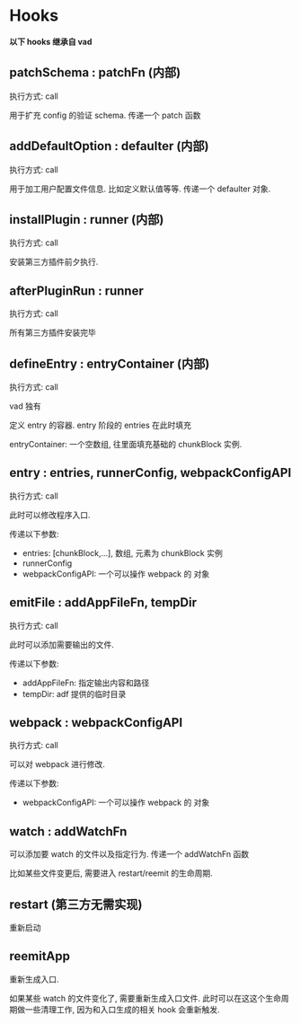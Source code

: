 
# Hooks
<!-- {docsify-ignore} -->

**以下 hooks 继承自 vad**

## patchSchema : patchFn (内部)
执行方式: call

用于扩充 config 的验证 schema. 传递一个 patch 函数

## addDefaultOption : defaulter (内部)
执行方式: call

用于加工用户配置文件信息. 比如定义默认值等等. 传递一个 defaulter 对象.

## installPlugin : runner (内部)
执行方式: call

安装第三方插件前夕执行.

## afterPluginRun : runner
执行方式: call

所有第三方插件安装完毕

## defineEntry : entryContainer (内部)
执行方式: call

vad 独有

定义 entry 的容器. entry 阶段的 entries 在此时填充

entryContainer: 一个空数组, 往里面填充基础的 chunkBlock 实例.

## entry : entries, runnerConfig, webpackConfigAPI
执行方式: call

此时可以修改程序入口.

传递以下参数: 
- entries: [chunkBlock,...], 数组, 元素为 chunkBlock 实例
- runnerConfig
- webpackConfigAPI: 一个可以操作 webpack 的 对象

## emitFile : addAppFileFn, tempDir
执行方式: call

此时可以添加需要输出的文件.

传递以下参数: 
- addAppFileFn: 指定输出内容和路径
- tempDir:  adf 提供的临时目录

## webpack : webpackConfigAPI
执行方式: call

可以对 webpack 进行修改.


传递以下参数: 
- webpackConfigAPI: 一个可以操作 webpack 的 对象

## watch : addWatchFn

可以添加要 watch 的文件以及指定行为. 传递一个 addWatchFn 函数

比如某些文件变更后, 需要进入 restart/reemit 的生命周期.

## restart (第三方无需实现)

重新启动

## reemitApp

重新生成入口. 

如果某些 watch 的文件变化了, 需要重新生成入口文件. 此时可以在这这个生命周期做一些清理工作, 因为和入口生成的相关 hook 会重新触发.